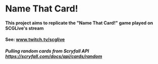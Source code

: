 # Name That Card!

#### This project aims to replicate the "Name That Card!" game played on SCGLive's stream
#### See: www.twitch.tv/scglive

##### Pulling random cards from Scryfall API https://scryfall.com/docs/api/cards/random
